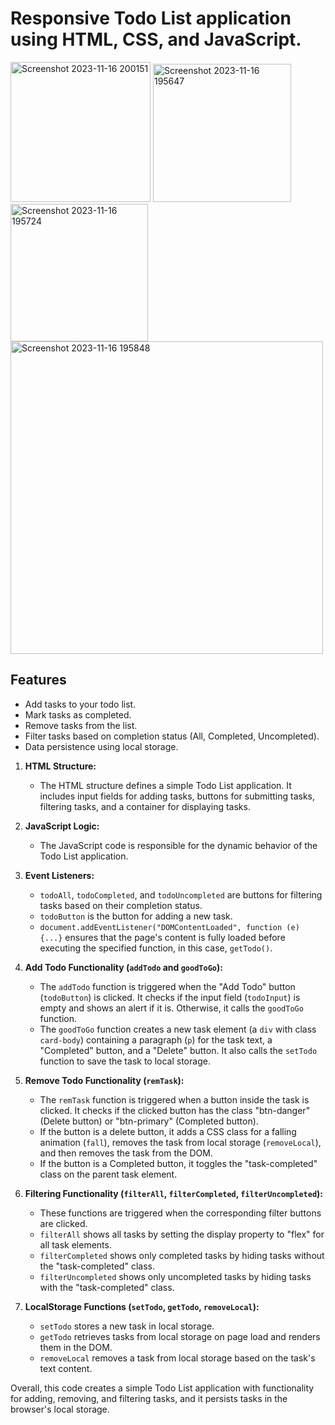 # Responsive Todo List application using HTML, CSS, and JavaScript.

<img width="224" alt="Screenshot 2023-11-16 200151" src="https://github.com/ViNu-23/Todo-List-using-JS/assets/59360964/1881f2df-b680-4c92-93f5-9ff593266e32">
<img width="221" alt="Screenshot 2023-11-16 195647" src="https://github.com/ViNu-23/Todo-List-using-JS/assets/59360964/c4c3e08e-abb6-4830-8a97-d0205500c951">
<img width="220" alt="Screenshot 2023-11-16 195724" src="https://github.com/ViNu-23/Todo-List-using-JS/assets/59360964/420b4710-4c83-400a-abb1-112f792377ea">
<img width="500" alt="Screenshot 2023-11-16 195848" src="https://github.com/ViNu-23/Todo-List-using-JS/assets/59360964/247773e5-e07e-4e8e-9c21-793b320e9e6f">

## Features

- Add tasks to your todo list.
- Mark tasks as completed.
- Remove tasks from the list.
- Filter tasks based on completion status (All, Completed, Uncompleted).
- Data persistence using local storage.


1. **HTML Structure:**
   - The HTML structure defines a simple Todo List application. It includes input fields for adding tasks, buttons for submitting tasks, filtering tasks, and a container for displaying tasks.

2. **JavaScript Logic:**
   - The JavaScript code is responsible for the dynamic behavior of the Todo List application.

3. **Event Listeners:**
   - `todoAll`, `todoCompleted`, and `todoUncompleted` are buttons for filtering tasks based on their completion status.
   - `todoButton` is the button for adding a new task.
   - `document.addEventListener("DOMContentLoaded", function (e) {...}` ensures that the page's content is fully loaded before executing the specified function, in this case, `getTodo()`.

4. **Add Todo Functionality (`addTodo` and `goodToGo`):**
   - The `addTodo` function is triggered when the "Add Todo" button (`todoButton`) is clicked. It checks if the input field (`todoInput`) is empty and shows an alert if it is. Otherwise, it calls the `goodToGo` function.
   - The `goodToGo` function creates a new task element (a `div` with class `card-body`) containing a paragraph (`p`) for the task text, a "Completed" button, and a "Delete" button. It also calls the `setTodo` function to save the task to local storage.

5. **Remove Todo Functionality (`remTask`):**
   - The `remTask` function is triggered when a button inside the task is clicked. It checks if the clicked button has the class "btn-danger" (Delete button) or "btn-primary" (Completed button).
   - If the button is a delete button, it adds a CSS class for a falling animation (`fall`), removes the task from local storage (`removeLocal`), and then removes the task from the DOM.
   - If the button is a Completed button, it toggles the "task-completed" class on the parent task element.

6. **Filtering Functionality (`filterAll`, `filterCompleted`, `filterUncompleted`):**
   - These functions are triggered when the corresponding filter buttons are clicked.
   - `filterAll` shows all tasks by setting the display property to "flex" for all task elements.
   - `filterCompleted` shows only completed tasks by hiding tasks without the "task-completed" class.
   - `filterUncompleted` shows only uncompleted tasks by hiding tasks with the "task-completed" class.

7. **LocalStorage Functions (`setTodo`, `getTodo`, `removeLocal`):**
   - `setTodo` stores a new task in local storage.
   - `getTodo` retrieves tasks from local storage on page load and renders them in the DOM.
   - `removeLocal` removes a task from local storage based on the task's text content.

Overall, this code creates a simple Todo List application with functionality for adding, removing, and filtering tasks, and it persists tasks in the browser's local storage.
